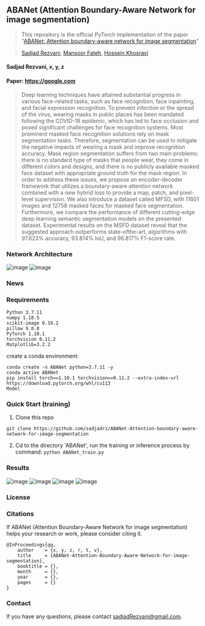 ABANet (Attention Boundary-Aware Network for image segmentation)
---
> This repository is the official PyTorch implementation of the paper "[ABANet: Attention boundary-aware network for image segmentation](https://doi.org/10.1111/exsy.13625)"

> [Sadjad Rezvani](https://sadjadrz.github.io/), [Mansoor Fateh](https://scholar.google.com/citations?user=ZHezeMIAAAAJ&hl=en&oi=ao), [Hossein Khosravi](https://scholar.google.com/citations?hl=en&user=htZke-UAAAAJ)

#### Sadjad Rezvani, x, y, z
#### Paper: https://google.com
> Deep learning techniques have attained substantial progress in various face-related tasks, such as face recognition, face inpainting, and facial expression recognition. To prevent infection or the spread of the virus, wearing masks in public places has been mandated following the COVID-19 epidemic, which has led to face occlusion and posed significant challenges for face recognition systems. Most prominent masked face recognition solutions rely on mask segmentation tasks. Therefore, segmentation can be used to mitigate the negative impacts of wearing a mask and improve recognition accuracy. Mask region segmentation suffers from two main problems: there is no standard type of masks that people wear, they come in different colors and designs, and there is no publicly available masked face dataset with appropriate ground truth for the mask region. In order to address these issues, we propose an encoder-decoder framework that utilizes a boundary-aware attention network combined with a new hybrid loss to provide a map, patch, and pixel-level supervision. We also introduce a dataset called MFSD, with 11601 images and 12758 masked faces for masked face segmentation. Furthermore, we compare the performance of different cutting-edge deep learning semantic segmentation models on the presented dataset. Experimental results on the MSFD dataset reveal that the suggested approach outperforms state-ofthe-art, algorithms with 97.623% accuracy, 93.814% IoU, and 96.817% F1-score rate. 

### Network Architecture
![image](https://github.com/sadjadrz/ABANet-Attention-boundary-aware-network-for-image-segmentation/assets/77124662/b3774cfa-dba1-4c6a-9c4c-0bc633b07994)
![image](https://github.com/sadjadrz/ABANet-Attention-boundary-aware-network-for-image-segmentation/assets/77124662/e3d9eb5e-c403-4424-af23-376af651bc54)


### News

### Requirements

```
Python 3.7.11
numpy 1.18.5
scikit-image 0.19.2
pillow 9.0.0
PyTorch 1.10.1
torchvision 0.11.2
Matplotlib=3.2.2
```

create a conda environment: 
```
conda create -n ABANet python=3.7.11 -y
conda active ABANet
pip install torch==1.10.1 torchvision==0.11.2 --extra-index-url https://download.pytorch.org/whl/cu113
Model
```

### Quick Start (training)
1. Clone this repo
```
git clone https://github.com/sadjadrz/ABANet-Attention-boundary-aware-network-for-image-segmentation
```
2. Cd to the directory 'ABANet', run the training or inference process by command: ``python ABANet_train.py``

 
### Results
![image](https://github.com/sadjadrz/ABANet-Attention-boundary-aware-network-for-image-segmentation/assets/77124662/3afe5ef7-b561-4357-96f5-10a271378a85)
![image](https://github.com/sadjadrz/ABANet-Attention-boundary-aware-network-for-image-segmentation/assets/77124662/c6d8fa15-86c5-46b3-8dcd-f65d8ce87c38)
![image](https://github.com/sadjadrz/ABANet-Attention-boundary-aware-network-for-image-segmentation/assets/77124662/5a9e1b0d-5758-4b8e-afa2-5ea1b56eff62)
![image](https://github.com/sadjadrz/ABANet-Attention-boundary-aware-network-for-image-segmentation/assets/77124662/5fd880a3-e14a-4f19-86f5-7097166eb546)



### License

### Citations

If ABANet (Attention Boundary-Aware Network for image segmentation) helps your research or work, please consider citing it.
```
@InProceedings{qq,
    author    = {x, y, z, r, t, v},
    title     = {ABANet-Attention-Boundary-Aware-Network-for-image-segmentation},
    booktitle = {},
    month     = {},
    year      = {},
    pages     = {}
}
```

### Contact
If you have any questions, please contact sadjadRezvani@gmail.com.

